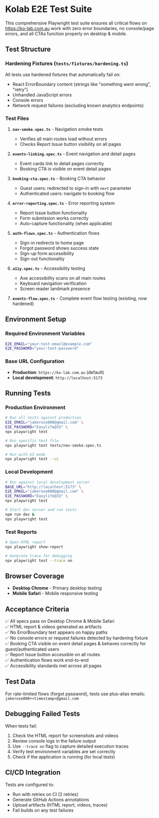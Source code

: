 # Kolab E2E Test Suite

This comprehensive Playwright test suite ensures all critical flows on https://ko-lab.com.au work with zero error boundaries, no console/page errors, and all CTAs function properly on desktop & mobile.

## Test Structure

### Hardening Fixtures (`tests/fixtures/hardening.ts`)
All tests use hardened fixtures that automatically fail on:
- React ErrorBoundary content (strings like "something went wrong", "retry")
- Unhandled JavaScript errors
- Console errors
- Network request failures (excluding known analytics endpoints)

### Test Files

1. **`nav-smoke.spec.ts`** - Navigation smoke tests
   - Verifies all main routes load without errors
   - Checks Report Issue button visibility on all pages

2. **`events-linking.spec.ts`** - Event navigation and detail pages
   - Event cards link to detail pages correctly
   - Booking CTA is visible on event detail pages

3. **`booking-cta.spec.ts`** - Booking CTA behavior
   - Guest users: redirected to sign-in with `next` parameter
   - Authenticated users: navigate to booking flow

4. **`error-reporting.spec.ts`** - Error reporting system
   - Report Issue button functionality
   - Form submission works correctly
   - Auto-capture functionality (when applicable)

5. **`auth-flows.spec.ts`** - Authentication flows
   - Sign-in redirects to home page
   - Forgot password shows success state
   - Sign-up form accessibility
   - Sign-out functionality

6. **`a11y.spec.ts`** - Accessibility testing
   - Axe accessibility scans on all main routes
   - Keyboard navigation verification
   - Screen reader landmark presence

7. **`events-flow.spec.ts`** - Complete event flow testing (existing, now hardened)

## Environment Setup

### Required Environment Variables
```bash
E2E_EMAIL="your-test-email@example.com"
E2E_PASSWORD="your-test-password"
```

### Base URL Configuration
- **Production**: `https://ko-lab.com.au` (default)
- **Local development**: `http://localhost:5173`

## Running Tests

### Production Environment
```bash
# Run all tests against production
E2E_EMAIL="jakerose800@gmail.com" \
E2E_PASSWORD="Easylife@33" \
npx playwright test

# Run specific test file
npx playwright test tests/nav-smoke.spec.ts

# Run with UI mode
npx playwright test --ui
```

### Local Development
```bash
# Run against local development server
BASE_URL="http://localhost:5173" \
E2E_EMAIL="jakerose800@gmail.com" \
E2E_PASSWORD="Easylife@33" \
npx playwright test

# Start dev server and run tests
npm run dev &
npx playwright test
```

### Test Reports
```bash
# Open HTML report
npx playwright show-report

# Generate trace for debugging
npx playwright test --trace on
```

## Browser Coverage

- **Desktop Chrome** - Primary desktop testing
- **Mobile Safari** - Mobile responsive testing

## Acceptance Criteria

✅ All specs pass on Desktop Chrome & Mobile Safari  
✅ HTML report & videos generated as artifacts  
✅ No ErrorBoundary text appears on happy paths  
✅ No console errors or request failures detected by hardening fixture  
✅ Booking CTA visible on event detail pages & behaves correctly for guest/authenticated users  
✅ Report Issue button accessible on all routes  
✅ Authentication flows work end-to-end  
✅ Accessibility standards met across all pages  

## Test Data

For rate-limited flows (forgot password), tests use plus-alias emails:
`jakerose800+<timestamp>@gmail.com`

## Debugging Failed Tests

When tests fail:
1. Check the HTML report for screenshots and videos
2. Review console logs in the failure output
3. Use `--trace on` flag to capture detailed execution traces
4. Verify test environment variables are set correctly
5. Check if the application is running (for local tests)

## CI/CD Integration

Tests are configured to:
- Run with retries on CI (2 retries)
- Generate GitHub Actions annotations
- Upload artifacts (HTML report, videos, traces)
- Fail builds on any test failures